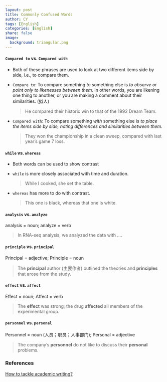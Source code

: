 ```yaml
---
layout: post
title: Commonly Confused Words 
author: CY
tags: [English]
categories: [English]
share: false
image:
  background: triangular.png 
---
```




#### `Compared to` vs. `Compared with`

- Both of these phrases are used to look at two different items side by side, i.e., to compare them.           

- `Compare to`: To compare something *to* something else is *to observe or point only to likenesses between them*. In other words, you are likening one thing to another, or you are making a comment about their similarities. (拟人)

  > He compared their historic win to that of the 1992 Dream Team.

- `Compared with`: To compare something *with* something else is *to place the items side by side, noting differences and similarities between them*.     

  > They won the championship in a clean sweep, compared with last year’s game 7 loss.     



#### `while` vs. `whereas`

- Both words can be used to show contrast            

- `while` is more closely associated with time and duration.      

  > While I cooked, she set the table.    

- `whereas` has more to do with contrast.       

  > This one is black, whereas that one is white.              



#### `analysis` vs. `analyze`    

analysis = noun; analyze = verb

> In RNA-seq analysis, we analyzed the data with ....      

#### `principle` vs. `principal`    

Principal = adjective;  Principle = noun       

> The **principal** author (主要作者) outlined the theories and **principles** that arose from the study.        

#### `effect` vs. `affect`

Effect = noun;     Affect = verb     

> The **effect** was strong; the drug **affected** all members of the experimental group.      

#### `personnel` vs. `personal`    

Personnel = noun (人员；职员；人事部门); Personal = adjective             

> The company’s **personnel** do not like to discuss their **personal** problems.



### References 

[How to tackle academic writing?](https://www.scribbr.com/category/academic-writing/)                       